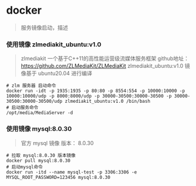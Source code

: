 # docker
> 服务镜像启动，描述

### 使用镜像 zlmediakit_ubuntu:v1.0
> zlmediakit 一个基于C++11的高性能运营级流媒体服务框架
> github地址： https://github.com/ZLMediaKit/ZLMediaKit
> zlmediakit_ubuntu:v1.0 镜像基于 ubuntu20.04 进行编译
```shell
# zlm 服务器 启动命令
docker run -idt -p 1935:1935 -p 80:80 -p 8554:554 -p 10000:10000 -p 10000:10000/udp -p 8000:8000/udp -p 30000-30500:30000-30500 -p 30000-30500:30000-30500/udp zlmediakit_ubuntu:v1.0 /bin/bash
# 启动服务命令
/opt/media/MediaServer -d
```

### 使用镜像 mysql:8.0.30
> 官方 mysql 镜像 版本： 8.0.30

```shell
# 拉取 mysql:8.0.30 版本镜像
docker pull mysql:8.0.30
# 启动mysql命令
docker run -itd --name mysql-test -p 3306:3306 -e MYSQL_ROOT_PASSWORD=123456 mysql:8.0.30
```

